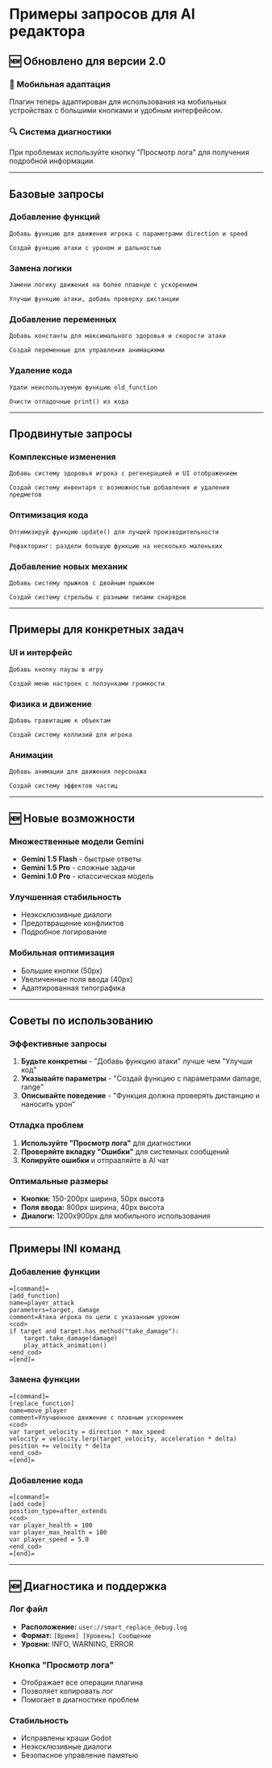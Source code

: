 # Примеры запросов для AI редактора

## 🆕 Обновлено для версии 2.0

### 📱 Мобильная адаптация
Плагин теперь адаптирован для использования на мобильных устройствах с большими кнопками и удобным интерфейсом.

### 🔍 Система диагностики
При проблемах используйте кнопку "Просмотр лога" для получения подробной информации.

---

## Базовые запросы

### Добавление функций
```
Добавь функцию для движения игрока с параметрами direction и speed
```

```
Создай функцию атаки с уроном и дальностью
```

### Замена логики
```
Замени логику движения на более плавную с ускорением
```

```
Улучши функцию атаки, добавь проверку дистанции
```

### Добавление переменных
```
Добавь константы для максимального здоровья и скорости атаки
```

```
Создай переменные для управления анимациями
```

### Удаление кода
```
Удали неиспользуемую функцию old_function
```

```
Очисти отладочные print() из кода
```

---

## Продвинутые запросы

### Комплексные изменения
```
Добавь систему здоровья игрока с регенерацией и UI отображением
```

```
Создай систему инвентаря с возможностью добавления и удаления предметов
```

### Оптимизация кода
```
Оптимизируй функцию update() для лучшей производительности
```

```
Рефакторинг: раздели большую функцию на несколько маленьких
```

### Добавление новых механик
```
Добавь систему прыжков с двойным прыжком
```

```
Создай систему стрельбы с разными типами снарядов
```

---

## Примеры для конкретных задач

### UI и интерфейс
```
Добавь кнопку паузы в игру
```

```
Создай меню настроек с ползунками громкости
```

### Физика и движение
```
Добавь гравитацию к объектам
```

```
Создай систему коллизий для игрока
```

### Анимации
```
Добавь анимации для движения персонажа
```

```
Создай систему эффектов частиц
```

---

## 🆕 Новые возможности

### Множественные модели Gemini
- **Gemini 1.5 Flash** - быстрые ответы
- **Gemini 1.5 Pro** - сложные задачи
- **Gemini 1.0 Pro** - классическая модель

### Улучшенная стабильность
- Неэксклюзивные диалоги
- Предотвращение конфликтов
- Подробное логирование

### Мобильная оптимизация
- Большие кнопки (50px)
- Увеличенные поля ввода (40px)
- Адаптированная типографика

---

## Советы по использованию

### Эффективные запросы
1. **Будьте конкретны** - "Добавь функцию атаки" лучше чем "Улучши код"
2. **Указывайте параметры** - "Создай функцию с параметрами damage, range"
3. **Описывайте поведение** - "Функция должна проверять дистанцию и наносить урон"

### Отладка проблем
1. **Используйте "Просмотр лога"** для диагностики
2. **Проверяйте вкладку "Ошибки"** для системных сообщений
3. **Копируйте ошибки** и отправляйте в AI чат

### Оптимальные размеры
- **Кнопки:** 150-200px ширина, 50px высота
- **Поля ввода:** 800px ширина, 40px высота
- **Диалоги:** 1200x900px для мобильного использования

---

## Примеры INI команд

### Добавление функции
```
=[command]=
[add_function]
name=player_attack
parameters=target, damage
comment=Атака игрока по цели с указанным уроном
<cod>
if target and target.has_method("take_damage"):
    target.take_damage(damage)
    play_attack_animation()
<end_cod>
=[end]=
```

### Замена функции
```
=[command]=
[replace_function]
name=move_player
comment=Улучшенное движение с плавным ускорением
<cod>
var target_velocity = direction * max_speed
velocity = velocity.lerp(target_velocity, acceleration * delta)
position += velocity * delta
<end_cod>
=[end]=
```

### Добавление кода
```
=[command]=
[add_code]
position_type=after_extends
<cod>
var player_health = 100
var player_max_health = 100
var player_speed = 5.0
<end_cod>
=[end]=
```

---

## 🆕 Диагностика и поддержка

### Лог файл
- **Расположение:** `user://smart_replace_debug.log`
- **Формат:** `[Время] [Уровень] Сообщение`
- **Уровни:** INFO, WARNING, ERROR

### Кнопка "Просмотр лога"
- Отображает все операции плагина
- Позволяет копировать лог
- Помогает в диагностике проблем

### Стабильность
- Исправлены краши Godot
- Неэксклюзивные диалоги
- Безопасное управление памятью 
